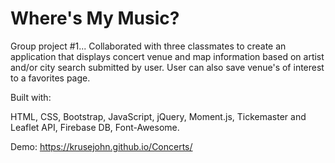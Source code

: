 # Where's My Music?

Group project #1...  Collaborated with three classmates to create an application that displays concert venue and map information based on artist and/or city search submitted by user.  User can also save venue's of interest to a favorites page.

Built with:

HTML,
CSS,
Bootstrap,
JavaScript,
jQuery,
Moment.js,
Tickemaster and Leaflet API,
Firebase DB,
Font-Awesome.

Demo: https://krusejohn.github.io/Concerts/
